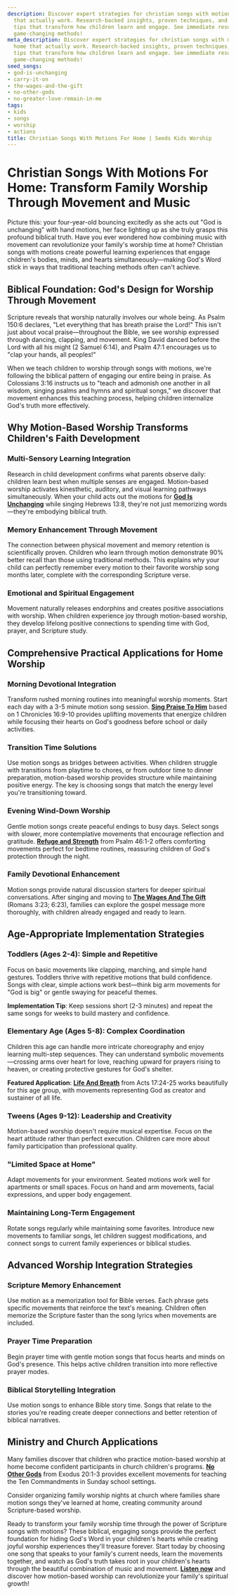 ```yaml
---
description: Discover expert strategies for christian songs with motions for home
  that actually work. Research-backed insights, proven techniques, and professional
  tips that transform how children learn and engage. See immediate results with these
  game-changing methods!
meta_description: Discover expert strategies for christian songs with motions for
  home that actually work. Research-backed insights, proven techniques, and professional
  tips that transform how children learn and engage. See immediate results with these
  game-changing methods!
seed_songs:
- god-is-unchanging
- carry-it-on
- the-wages-and-the-gift
- no-other-gods
- no-greater-love-remain-in-me
tags:
- kids
- songs
- worship
- actions
title: Christian Songs With Motions For Home | Seeds Kids Worship
---
```

# Christian Songs With Motions For Home: Transform Family Worship Through Movement and Music

Picture this: your four-year-old bouncing excitedly as she acts out "God is unchanging" with hand motions, her face lighting up as she truly grasps this profound biblical truth. Have you ever wondered how combining music with movement can revolutionize your family's worship time at home? Christian songs with motions create powerful learning experiences that engage children's bodies, minds, and hearts simultaneously—making God's Word stick in ways that traditional teaching methods often can't achieve.

## Biblical Foundation: God's Design for Worship Through Movement

Scripture reveals that worship naturally involves our whole being. As Psalm 150:6 declares, "Let everything that has breath praise the Lord!" This isn't just about vocal praise—throughout the Bible, we see worship expressed through dancing, clapping, and movement. King David danced before the Lord with all his might (2 Samuel 6:14), and Psalm 47:1 encourages us to "clap your hands, all peoples!"

When we teach children to worship through songs with motions, we're following the biblical pattern of engaging our entire being in praise. As Colossians 3:16 instructs us to "teach and admonish one another in all wisdom, singing psalms and hymns and spiritual songs," we discover that movement enhances this teaching process, helping children internalize God's truth more effectively.

## Why Motion-Based Worship Transforms Children's Faith Development

### Multi-Sensory Learning Integration

Research in child development confirms what parents observe daily: children learn best when multiple senses are engaged. Motion-based worship activates kinesthetic, auditory, and visual learning pathways simultaneously. When your child acts out the motions for **[God Is Unchanging](https://seedskidsworship.com/product/god-is-unchanging-hebrews-138/)** while singing Hebrews 13:8, they're not just memorizing words—they're embodying biblical truth.

### Memory Enhancement Through Movement

The connection between physical movement and memory retention is scientifically proven. Children who learn through motion demonstrate 90% better recall than those using traditional methods. This explains why your child can perfectly remember every motion to their favorite worship song months later, complete with the corresponding Scripture verse.

### Emotional and Spiritual Engagement

Movement naturally releases endorphins and creates positive associations with worship. When children experience joy through motion-based worship, they develop lifelong positive connections to spending time with God, prayer, and Scripture study.

## Comprehensive Practical Applications for Home Worship

### Morning Devotional Integration

Transform rushed morning routines into meaningful worship moments. Start each day with a 3-5 minute motion song session. **[Sing Praise To Him](https://seedskidsworship.com/product/sing-praise-to-him-1-chronicles-169/)** based on 1 Chronicles 16:9-10 provides uplifting movements that energize children while focusing their hearts on God's goodness before school or daily activities.

### Transition Time Solutions

Use motion songs as bridges between activities. When children struggle with transitions from playtime to chores, or from outdoor time to dinner preparation, motion-based worship provides structure while maintaining positive energy. The key is choosing songs that match the energy level you're transitioning toward.

### Evening Wind-Down Worship

Gentle motion songs create peaceful endings to busy days. Select songs with slower, more contemplative movements that encourage reflection and gratitude. **[Refuge and Strength](https://seedskidsworship.com/product/refuge-and-strength-psalm-461-2-2/)** from Psalm 46:1-2 offers comforting movements perfect for bedtime routines, reassuring children of God's protection through the night.

### Family Devotional Enhancement

Motion songs provide natural discussion starters for deeper spiritual conversations. After singing and moving to **[The Wages And The Gift](https://seedskidsworship.com/product/the-wages-and-the-gift-romans/)** (Romans 3:23; 6:23), families can explore the gospel message more thoroughly, with children already engaged and ready to learn.

## Age-Appropriate Implementation Strategies

### Toddlers (Ages 2-4): Simple and Repetitive

Focus on basic movements like clapping, marching, and simple hand gestures. Toddlers thrive with repetitive motions that build confidence. Songs with clear, simple actions work best—think big arm movements for "God is big" or gentle swaying for peaceful themes.

**Implementation Tip**: Keep sessions short (2-3 minutes) and repeat the same songs for weeks to build mastery and confidence.

### Elementary Age (Ages 5-8): Complex Coordination

Children this age can handle more intricate choreography and enjoy learning multi-step sequences. They can understand symbolic movements—crossing arms over heart for love, reaching upward for prayers rising to heaven, or creating protective gestures for God's shelter.

**Featured Application**: **[Life And Breath](https://seedskidsworship.com/product/life-and-breath-acts-1724-25/)** from Acts 17:24-25 works beautifully for this age group, with movements representing God as creator and sustainer of all life.

### Tweens (Ages 9-12): Leadership and Creativity

Motion-based worship doesn't require musical expertise. Focus on the heart attitude rather than perfect execution. Children care more about family participation than professional quality.

### "Limited Space at Home"

Adapt movements for your environment. Seated motions work well for apartments or small spaces. Focus on hand and arm movements, facial expressions, and upper body engagement.

### Maintaining Long-Term Engagement

Rotate songs regularly while maintaining some favorites. Introduce new movements to familiar songs, let children suggest modifications, and connect songs to current family experiences or biblical studies.

## Advanced Worship Integration Strategies

### Scripture Memory Enhancement

Use motion as a memorization tool for Bible verses. Each phrase gets specific movements that reinforce the text's meaning. Children often memorize the Scripture faster than the song lyrics when movements are included.

### Prayer Time Preparation

Begin prayer time with gentle motion songs that focus hearts and minds on God's presence. This helps active children transition into more reflective prayer modes.

### Biblical Storytelling Integration

Use motion songs to enhance Bible story time. Songs that relate to the stories you're reading create deeper connections and better retention of biblical narratives.

## Ministry and Church Applications

Many families discover that children who practice motion-based worship at home become confident participants in church children's programs. **[No Other Gods](https://seedskidsworship.com/product/no-other-gods-exodus-201-3-2/)** from Exodus 20:1-3 provides excellent movements for teaching the Ten Commandments in Sunday school settings.

Consider organizing family worship nights at church where families share motion songs they've learned at home, creating community around Scripture-based worship.

Ready to transform your family worship time through the power of Scripture songs with motions? These biblical, engaging songs provide the perfect foundation for hiding God's Word in your children's hearts while creating joyful worship experiences they'll treasure forever. Start today by choosing one song that speaks to your family's current needs, learn the movements together, and watch as God's truth takes root in your children's hearts through the beautiful combination of music and movement. **[Listen now](https://seedskidsworship.com/)** and discover how motion-based worship can revolutionize your family's spiritual growth!

<script type="application/ld+json">
{
  "@context": "https://schema.org",
  "@type": "Article",
  "headline": "Christian Songs With Motions For Home",
  "author": {
    "@type": "Organization",
    "name": "Seeds Kids Worship"
  },
  "publisher": {
    "@type": "Organization",
    "name": "Seeds Kids Worship",
    "logo": {
      "@type": "ImageObject",
      "url": "https://seedskidsworship.com/logo.png"
    }
  },
  "datePublished": "2025-09-04T11:21:37.173821",
  "dateModified": "2025-09-04T11:21:37.173835",
  "description": "Discover expert strategies for christian songs with motions for home that actually work. Research-backed insights, proven techniques, and professional tips that",
  "mainEntityOfPage": {
    "@type": "WebPage",
    "@id": "https://seedskidsworship.com/activities/christian-songs-with-motions-for-home/"
  }
}
</script>

<script type="application/ld+json">
{
  "@context": "https://schema.org",
  "@type": "Product",
  "name": "God Is Unchanging",
  "description": "Comforting song about God's unchanging nature from Hebrews 13:8",
  "url": "https://seedskidsworship.com/product/god-is-unchanging-hebrews-138/",
  "brand": {
    "@type": "Brand",
    "name": "Seeds Kids Worship"
  },
  "category": "Children's Christian Music",
  "album": "The Character of God"
}
</script>

<script type="application/ld+json">
{
  "@context": "https://schema.org",
  "@type": "Product",
  "name": "Carry It On",
  "description": "Faith-building song about God's promise to complete the good work He began in us until the day of Christ Jesus",
  "url": "https://seedskidsworship.com/product/ask-seek-knock-matthew-77-8-2/",
  "brand": {
    "@type": "Brand",
    "name": "Seeds Kids Worship"
  },
  "category": "Children's Christian Music",
  "album": "Seeds of Faith"
}
</script>

<script type="application/ld+json">
{
  "@context": "https://schema.org",
  "@type": "Product",
  "name": "The Wages And The Gift",
  "description": "Gospel song contrasting the wages of sin with God's gift of eternal life from Romans 3:23 and 6:23",
  "url": "https://seedskidsworship.com/product/the-wages-and-the-gift-romans/
